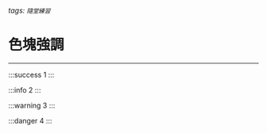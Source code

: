 ###### tags: `隨堂練習`



# 色塊強調

---

:::success
1
:::

:::info
2
:::

:::warning
3
:::

:::danger
4
:::

